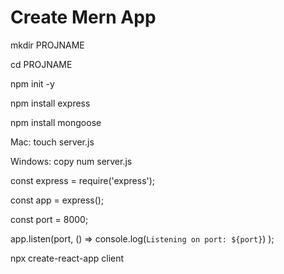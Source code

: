 # Create Mern App

mkdir PROJNAME

cd PROJNAME

npm init -y

npm install express

npm install mongoose 

Mac: touch server.js

Windows: copy num server.js

<!-- type this in server.js -->

const express = require('express');

const app = express();

const port = 8000;
    
app.listen(port, () => console.log(`Listening on port: ${port}`) );

npx create-react-app client
